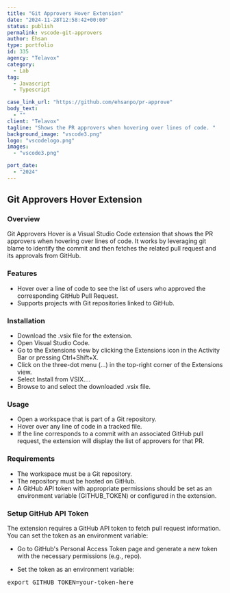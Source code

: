```yaml
---
title: "Git Approvers Hover Extension"
date: "2024-11-28T12:58:42+00:00"
status: publish
permalink: vscode-git-approvers
author: Ehsan
type: portfolio
id: 335
agency: "Telavox"
category:
  - Lab
tag:
  - Javascript
  - Typescript

case_link_url: "https://github.com/ehsanpo/pr-approve"
body_text:
  - ""
client: "Telavox"
tagline: "Shows the PR approvers when hovering over lines of code. "
background_image: "vscode3.png"
logo: "vscodelogo.png"
images:
  - "vscode3.png"

port_date:
  - "2024"
---
```


<h2>Git Approvers Hover Extension</h2>

<h3>Overview</h3>
Git Approvers Hover is a Visual Studio Code extension that shows the PR approvers when hovering over lines of code. It works by leveraging git blame to identify the commit and then fetches the related pull request and its approvals from GitHub.
<br />

<h3>Features</h3>
  <ul>
    <li>Hover over a line of code to see the list of users who approved the corresponding GitHub Pull Request.</li>
    <li>Supports projects with Git repositories linked to GitHub.</li>
 </ul>

<h3>Installation</h3>
<ul>
    <li> Download the .vsix file for the extension. </li>
    <li> Open Visual Studio Code.</li>
    <li> Go to the Extensions view by clicking the Extensions icon in the Activity Bar or pressing Ctrl+Shift+X.</li>
    <li> Click on the three-dot menu (...) in the top-right corner of the Extensions view.</li>
    <li> Select Install from VSIX....</li>
    <li> Browse to and select the downloaded .vsix file.</li>
</ul>

<h3>Usage</h3>
<ul>
    <li>Open a workspace that is part of a Git repository.</li>
    <li> Hover over any line of code in a tracked file.</li>
    <li>If the line corresponds to a commit with an associated GitHub pull request, the extension will display the list of approvers for that PR.</li>
</ul>

<h3>Requirements</h3>
<ul>
 <li>The workspace must be a Git repository.</li>
 <li>The repository must be hosted on GitHub.</li>
 <li>A GitHub API token with appropriate permissions should be set as an environment variable (GITHUB_TOKEN) or configured in the extension.</li>
</ul>

<h3>Setup GitHub API Token</h3>
The extension requires a GitHub API token to fetch pull request information. You can set the token as an environment variable:

- Go to GitHub's Personal Access Token page and generate a new token with the necessary permissions (e.g., repo).

- Set the token as an environment variable:

<pre>export GITHUB_TOKEN=your-token-here</pre>
